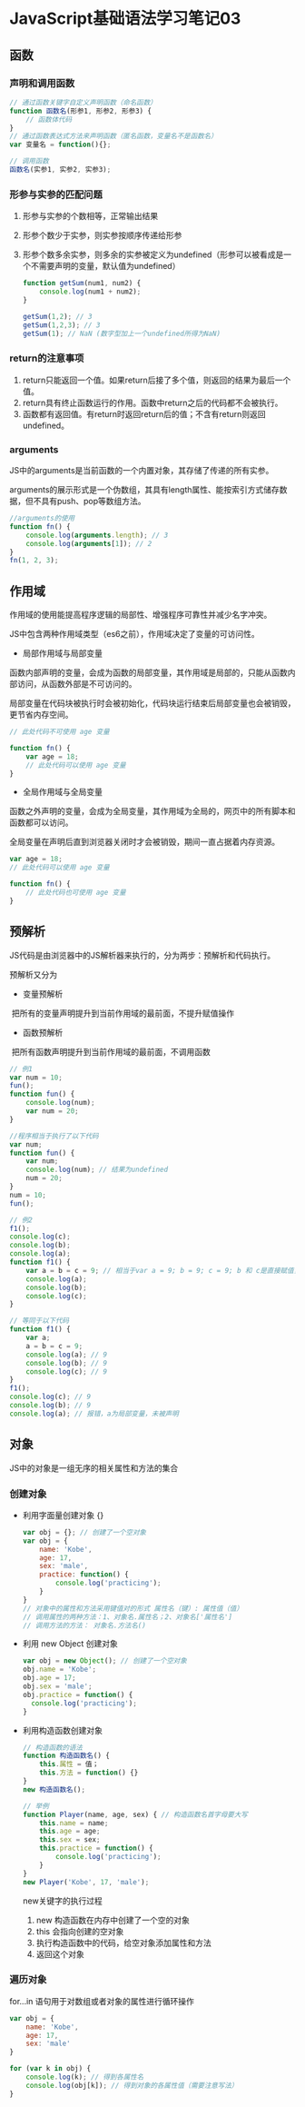 # JavaScript基础语法学习笔记03



## 函数

### 声明和调用函数

```js
// 通过函数关键字自定义声明函数（命名函数）
function 函数名(形参1, 形参2, 形参3) {
    // 函数体代码
}
// 通过函数表达式方法来声明函数（匿名函数，变量名不是函数名）
var 变量名 = function(){};

// 调用函数
函数名(实参1, 实参2, 实参3);
```



### 形参与实参的匹配问题

1. 形参与实参的个数相等，正常输出结果

2. 形参个数少于实参，则实参按顺序传递给形参

3. 形参个数多余实参，则多余的实参被定义为undefined（形参可以被看成是一个不需要声明的变量，默认值为undefined）

   ```js
   function getSum(num1, num2) {
       console.log(num1 + num2);
   }
   
   getSum(1,2); // 3
   getSum(1,2,3); // 3
   getSum(1); // NaN (数字型加上一个undefined所得为NaN)
   ```



### return的注意事项

1. return只能返回一个值。如果return后接了多个值，则返回的结果为最后一个值。
2. return具有终止函数运行的作用。函数中return之后的代码都不会被执行。
3. 函数都有返回值。有return时返回return后的值；不含有return则返回undefined。



### arguments

JS中的arguments是当前函数的一个内置对象，其存储了传递的所有实参。

arguments的展示形式是一个伪数组，其具有length属性、能按索引方式储存数据，但不具有push、pop等数组方法。

```js
//arguments的使用
function fn() {
    console.log(arguments.length); // 3
    console.log(arguments[1]); // 2
}
fn(1, 2, 3);
```



## 作用域

作用域的使用能提高程序逻辑的局部性、增强程序可靠性并减少名字冲突。

JS中包含两种作用域类型（es6之前），作用域决定了变量的可访问性。

- 局部作用域与局部变量

​	函数内部声明的变量，会成为函数的局部变量，其作用域是局部的，只能从函数内部访问，从函数外部是不可访问的。

​	局部变量在代码块被执行时会被初始化，代码块运行结束后局部变量也会被销毁，更节省内存空间。

```js
// 此处代码不可使用 age 变量

function fn() {
    var age = 18;
    // 此处代码可以使用 age 变量
}
```

- 全局作用域与全局变量

​	函数之外声明的变量，会成为全局变量，其作用域为全局的，网页中的所有脚本和函数都可以访问。

​	全局变量在声明后直到浏览器关闭时才会被销毁，期间一直占据着内存资源。

```js
var age = 18;
// 此处代码可以使用 age 变量

function fn() {
    // 此处代码也可使用 age 变量
}
```



## 预解析

JS代码是由浏览器中的JS解析器来执行的，分为两步：预解析和代码执行。

预解析又分为

- 变量预解析

​	把所有的变量声明提升到当前作用域的最前面，不提升赋值操作

- 函数预解析

​	把所有函数声明提升到当前作用域的最前面，不调用函数

```js
// 例1 
var num = 10;
fun();
function fun() {
    console.log(num);
    var num = 20;
}

//程序相当于执行了以下代码
var num;
function fun() {
    var num;
    console.log(num); // 结果为undefined
    num = 20;
}
num = 10;
fun();
```

```js
// 例2
f1();
console.log(c);
console.log(b);
console.log(a);
function f1() {
    var a = b = c = 9; // 相当于var a = 9; b = 9; c = 9; b 和 c是直接赋值，没有声明变量，所以可以看作是全局变量。
    console.log(a);
    console.log(b);
    console.log(c);
}

// 等同于以下代码
function f1() {
    var a;
    a = b = c = 9;
    console.log(a); // 9
    console.log(b); // 9
    console.log(c); // 9
}
f1();
console.log(c); // 9
console.log(b); // 9
console.log(a); // 报错，a为局部变量，未被声明
```



## 对象

JS中的对象是一组无序的相关属性和方法的集合



### 创建对象

- 利用字面量创建对象 {}

  ```js
  var obj = {}; // 创建了一个空对象
  var obj = {
      name: 'Kobe',
      age: 17,
      sex: 'male',
      practice: function() {
          console.log('practicing');
      }
  }
  // 对象中的属性和方法采用键值对的形式 属性名（键）: 属性值（值）
  // 调用属性的两种方法：1、对象名.属性名；2、对象名['属性名']
  // 调用方法的方法： 对象名.方法名()
  ```

- 利用 new Object 创建对象

  ```js
  var obj = new Object(); // 创建了一个空对象
  obj.name = 'Kobe';
  obj.age = 17;
  obj.sex = 'male';
  obj.practice = function() {
  	console.log('practicing');
  }
  ```

- 利用构造函数创建对象

  ```js
  // 构造函数的语法
  function 构造函数名() {
      this.属性 = 值；
      this.方法 = function() {}
  }
  new 构造函数名();
  
  // 举例
  function Player(name, age, sex) { // 构造函数名首字母要大写
      this.name = name;
      this.age = age;
      this.sex = sex;
      this.practice = function() {
          console.log('practicing');
      }
  }
  new Player('Kobe', 17, 'male');
  ```

  new关键字的执行过程

  1. new 构造函数在内存中创建了一个空的对象
  2. this 会指向创建的空对象
  3. 执行构造函数中的代码，给空对象添加属性和方法
  4. 返回这个对象



### 遍历对象

for...in 语句用于对数组或者对象的属性进行循环操作

```js
var obj = {
    name: 'Kobe',
    age: 17,
    sex: 'male'
}

for (var k in obj) {
    console.log(k); // 得到各属性名
    console.log(obj[k]); // 得到对象的各属性值（需要注意写法）
}
```


